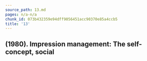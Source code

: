 ```yaml
---
source_path: 13.md
pages: n/a-n/a
chunk_id: 073b432359e94dff9056451acc90370e85a4ccb5
title: '13'
---
```

## (1980). Impression management: The self-concept, social
